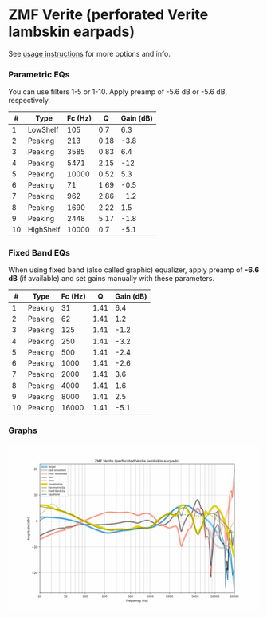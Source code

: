 # ZMF Verite (perforated Verite lambskin earpads)
See [usage instructions](https://github.com/jaakkopasanen/AutoEq#usage) for more options and info.

### Parametric EQs
You can use filters 1-5 or 1-10. Apply preamp of -5.6 dB or -5.6 dB, respectively.

|   # | Type      |   Fc (Hz) |    Q |   Gain (dB) |
|-----|-----------|-----------|------|-------------|
|   1 | LowShelf  |       105 | 0.7  |         6.3 |
|   2 | Peaking   |       213 | 0.18 |        -3.8 |
|   3 | Peaking   |      3585 | 0.83 |         6.4 |
|   4 | Peaking   |      5471 | 2.15 |       -12   |
|   5 | Peaking   |     10000 | 0.52 |         5.3 |
|   6 | Peaking   |        71 | 1.69 |        -0.5 |
|   7 | Peaking   |       962 | 2.86 |        -1.2 |
|   8 | Peaking   |      1690 | 2.22 |         1.5 |
|   9 | Peaking   |      2448 | 5.17 |        -1.8 |
|  10 | HighShelf |     10000 | 0.7  |        -5.1 |

### Fixed Band EQs
When using fixed band (also called graphic) equalizer, apply preamp of **-6.6 dB** (if available) and set gains manually with these parameters.

|   # | Type    |   Fc (Hz) |    Q |   Gain (dB) |
|-----|---------|-----------|------|-------------|
|   1 | Peaking |        31 | 1.41 |         6.4 |
|   2 | Peaking |        62 | 1.41 |         1.2 |
|   3 | Peaking |       125 | 1.41 |        -1.2 |
|   4 | Peaking |       250 | 1.41 |        -3.2 |
|   5 | Peaking |       500 | 1.41 |        -2.4 |
|   6 | Peaking |      1000 | 1.41 |        -2.6 |
|   7 | Peaking |      2000 | 1.41 |         3.6 |
|   8 | Peaking |      4000 | 1.41 |         1.6 |
|   9 | Peaking |      8000 | 1.41 |         2.5 |
|  10 | Peaking |     16000 | 1.41 |        -5.1 |

### Graphs
![](./ZMF%20Verite%20(perforated%20Verite%20lambskin%20earpads).png)
